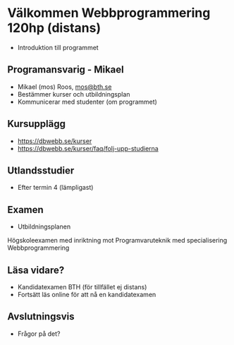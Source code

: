 Välkommen Webbprogrammering 120hp (distans)
==========================

* Introduktion till programmet



Programansvarig - Mikael
---------------------------

* Mikael (mos) Roos, mos@bth.se
* Bestämmer kurser och utbildningsplan
* Kommunicerar med studenter (om programmet)



Kursupplägg
---------------------------

* https://dbwebb.se/kurser
* https://dbwebb.se/kurser/faq/folj-upp-studierna



Utlandsstudier
---------------------------

* Efter termin 4 (lämpligast)



Examen
---------------------------

* Utbildningsplanen

Högskoleexamen med inriktning mot Programvaruteknik
 med specialisering Webbprogrammering



Läsa vidare?
---------------------------

* Kandidatexamen BTH
    (för tillfället ej distans)
* Fortsätt läs online för att nå en kandidatexamen



Avslutningsvis
---------------------------

* Frågor på det?
